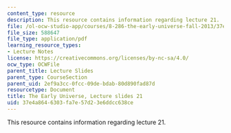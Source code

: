 ```yaml
---
content_type: resource
description: This resource contains information regarding lecture 21.
file: /ol-ocw-studio-app/courses/8-286-the-early-universe-fall-2013/37e4a8646303fa7e57d23e6ddcc638ce_MIT8_286F13_lec21.pdf
file_size: 588647
file_type: application/pdf
learning_resource_types:
- Lecture Notes
license: https://creativecommons.org/licenses/by-nc-sa/4.0/
ocw_type: OCWFile
parent_title: Lecture Slides
parent_type: CourseSection
parent_uid: 2ef9a3cc-0fcc-09de-bdab-80d890fad87d
resourcetype: Document
title: The Early Universe, Lecture slides 21
uid: 37e4a864-6303-fa7e-57d2-3e6ddcc638ce
---
```

This resource contains information regarding lecture 21.
